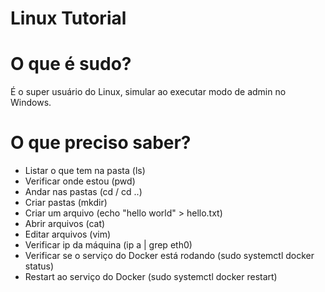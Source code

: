 # Linux Tutorial

# O que é sudo?
É o super usuário do Linux, simular ao executar modo de admin no Windows.

# O que preciso saber? 
- Listar o que tem na pasta (ls)
- Verificar onde estou (pwd)
- Andar nas pastas (cd / cd ..)
- Criar pastas (mkdir)
- Criar um arquivo (echo "hello world" > hello.txt)
- Abrir arquivos (cat)
- Editar arquivos (vim)
- Verificar ip da máquina (ip a | grep eth0)
- Verificar se o serviço do Docker está rodando (sudo systemctl docker status)
- Restart ao serviço do Docker (sudo systemctl docker restart)